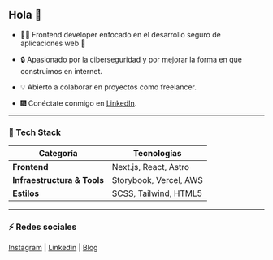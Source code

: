 ## Hola 👋


* 👨‍💻 Frontend developer enfocado en el desarrollo seguro de aplicaciones web :satellite:
  
* 🔒 Apasionado por la ciberseguridad y por mejorar la forma en que construimos en internet.
  
* 💡 Abierto a colaborar en proyectos como freelancer.
  
* 🎆 Conéctate conmigo en [LinkedIn](https://www.linkedin.com/in/joxeldev/).  

---

### 🚀 Tech Stack

| **Categoría**               | **Tecnologías**                                                                                                                                                          |
|----------------------------|---------------------------------------------------------------------------------------------------------------------------------------------------------------------------|
| **Frontend**               | Next.js, React, Astro                                                                                                                                                   |                                                                                                                          |
| **Infraestructura & Tools** | Storybook, Vercel, AWS                                                                                                                                         |
| **Estilos**                | SCSS, Tailwind, HTML5                                                                                                                                                         |

---


### ⚡ Redes sociales

[Instagram](https://instagram.com/joxeldev) | [Linkedin](https://www.linkedin.com/in/joxeldev/) | [Blog](https://joxel.dev/)

<!--
**joxeldv/joxeldv** is a ✨ _special_ ✨ repository because its `README.md` (this file) appears on your GitHub profile.

Here are some ideas to get you started:

- 🔭 I’m currently working on ...
- 🌱 I’m currently learning ...
- 👯 I’m looking to collaborate on ...
- 🤔 I’m looking for help with ...
- 💬 Ask me about ...
- 📫 How to reach me: ...
- 😄 Pronouns: ...
- ⚡ Fun fact: ...
-->

